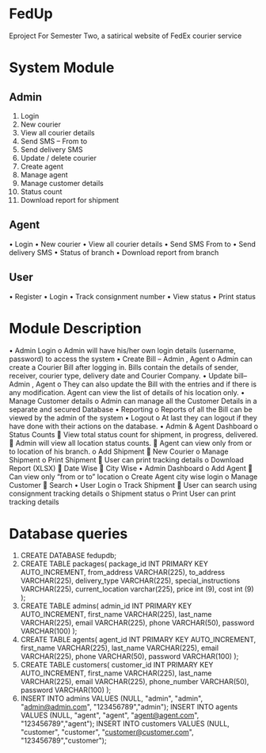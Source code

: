 # FedUp
Eproject For Semester Two, a satirical website of FedEx courier service

# System Module

## Admin

1. Login
2. New courier
3. View all courier details
4. Send SMS – From to
5. Send delivery SMS
6. Update / delete courier
7. Create agent
8. Manage agent
9. Manage customer details
10. Status count
11. Download report for shipment

## Agent

•	Login
•	New courier
•	View all courier details
•	Send SMS From to
•	Send delivery SMS
•	Status of branch
•	Download report from branch

## User

•	Register
•	Login
•	Track consignment number
•	View status
•	Print status

# Module Description

•	Admin Login
o	Admin will have his/her own login details (username, password) to access the system
•	Create Bill – Admin , Agent
o	Admin can create a Courier Bill after logging in. Bills contain the details of sender, receiver, courier type, delivery date and Courier Company.
•	Update bill– Admin , Agent
o	They can also update the Bill with the entries and if there is any modification. Agent can view the list of details of his location only.
•	Manage Customer details
o	Admin can manage all the Customer Details in a separate and secured Database
•	Reporting
o	Reports of all the Bill can be viewed by the admin of the system
•	Logout
o	At last they can logout if they have done with their actions on the database.
•	Admin & Agent Dashboard
o	Status Counts
	View total status count for shipment, in progress, delivered.
	Admin will view all location status counts.
	Agent can view only from or to location of his branch.
o	Add  Shipment
	New Courier
o	Manage Shipment
o	Print Shipment
	User can print tracking details
o	Download Report (XLSX)
	Date Wise
	City Wise
•	Admin Dashboard
o	Add Agent
	Can view only “from or to” location
o	Create Agent city wise login
o	Manage Customer
	Search
•	User Login
o	Track Shipment
	User can search using consignment tracking details
o	Shipment status
o	Print
User can print tracking details



# Database queries

1. CREATE DATABASE fedupdb;
2. CREATE TABLE packages(
	  package_id INT PRIMARY KEY AUTO_INCREMENT,
    from_address VARCHAR(225),
    to_address VARCHAR(225),
  	delivery_type VARCHAR(225),
    special_instructions VARCHAR(225),
    current_location varchar(225),
    price int (9),
    cost int (9)
);
3. CREATE TABLE admins(
	  admin_id INT PRIMARY KEY AUTO_INCREMENT,
    first_name VARCHAR(225),
    last_name VARCHAR(225),
  	email VARCHAR(225),
    phone VARCHAR(50),
    password VARCHAR(100)
);
4. CREATE TABLE agents(
	  agent_id INT PRIMARY KEY AUTO_INCREMENT,
    first_name VARCHAR(225),
    last_name VARCHAR(225),
  	email VARCHAR(225),
    phone VARCHAR(50),
    password VARCHAR(100)
);
5. CREATE TABLE customers(
	  customer_id INT PRIMARY KEY AUTO_INCREMENT,
    first_name VARCHAR(225),
    last_name VARCHAR(225),
  	email VARCHAR(225),
    phone_number VARCHAR(50),
    password VARCHAR(100)
);
6. INSERT INTO admins VALUES (NULL, "admin", "admin", "admin@admin.com", "123456789","admin");
INSERT INTO agents VALUES (NULL, "agent", "agent", "agent@agent.com", "123456789","agent");
INSERT INTO customers VALUES (NULL, "customer", "customer", "customer@customer.com", "123456789","customer");
